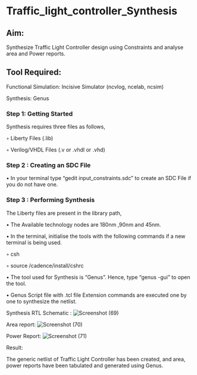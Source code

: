 # Traffic_light_controller_Synthesis

## Aim:

Synthesize Traffic Light Controller design using Constraints and analyse area and Power reports.

## Tool Required:

Functional Simulation: Incisive Simulator (ncvlog, ncelab, ncsim)

Synthesis: Genus

### Step 1: Getting Started

Synthesis requires three files as follows,

◦ Liberty Files (.lib)

◦ Verilog/VHDL Files (.v or .vhdl or .vhd)

### Step 2 : Creating an SDC File

•	In your terminal type “gedit input_constraints.sdc” to create an SDC File if you do not have one.

### Step 3 : Performing Synthesis

The Liberty files are present in the library path,

• The Available technology nodes are 180nm ,90nm and 45nm.

• In the terminal, initialise the tools with the following commands if a new terminal is being used.

◦ csh

◦ source /cadence/install/cshrc

• The tool used for Synthesis is “Genus”. Hence, type “genus -gui” to open the tool.

• Genus Script file with .tcl file Extension commands are executed one by one to synthesize the netlist.

Synthesis RTL Schematic :
![Screenshot (69)](https://github.com/user-attachments/assets/eb9b75a1-ce42-4bb1-9686-075d26f50d6e)

Area report:
![Screenshot (70)](https://github.com/user-attachments/assets/5a55546b-7a15-4960-9ae9-fcfb6a5c7d79)

Power Report:
![Screenshot (71)](https://github.com/user-attachments/assets/5d4c8497-4821-4337-b7aa-752d11d72d71)


Result:

The generic netlist of Traffic Light Controller has been created, and area, power reports have been tabulated and generated using Genus.
